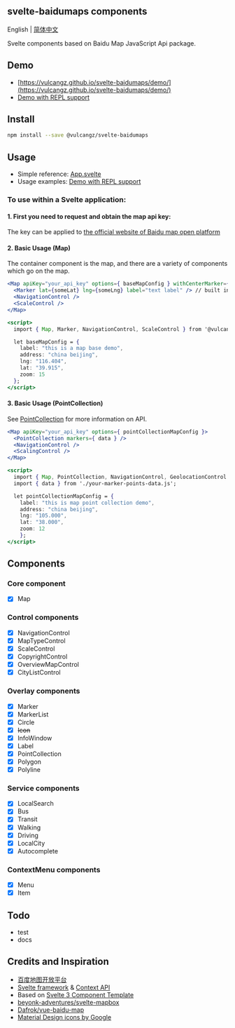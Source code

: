## svelte-baidumaps components

English | [简体中文](./README-zh_CN.md)

Svelte components based on Baidu Map JavaScript Api package.

## Demo

* [https://vulcangz.github.io/svelte-baidumaps/demo/](https://vulcangz.github.io/svelte-baidumaps/demo/)
* [Demo with REPL support](https://svelte.worldlink.com.cn/examples)

## Install

```bash
npm install --save @vulcangz/svelte-baidumaps
```
## Usage

* Simple reference: [App.svelte](https://github.com/vulcangz/svelte-baidumaps/tree/master/src/App.svelte)
* Usage examples: [Demo with REPL support](https://svelte.worldlink.com.cn/examples)

### To use within a Svelte application:

#### 1. First you need to request and obtain the map api key:

The key can be applied to [the official website of Baidu map open platform](http://lbsyun.baidu.com/apiconsole/key)

#### 2. Basic Usage (Map)

The container component is the map, and there are a variety of components which go on the map.

```jsx
<Map apiKey="your_api_key" options={ baseMapConfig } withCenterMarker={ true } >
  <Marker lat={someLat} lng={someLng} label="text label" /> // built in Marker component
  <NavigationControl />
  <ScaleControl />
</Map>

<script>
  import { Map, Marker, NavigationControl, ScaleControl } from '@vulcangz/svelte-baidumaps'

  let baseMapConfig = {
    label: "this is a map base demo",
    address: "china beijing",
    lng: "116.404",
    lat: "39.915",
    zoom: 15
  };
</script>
```

#### 3. Basic Usage (PointCollection)

See [PointCollection](http://lbsyun.baidu.com/cms/jsapi/reference/jsapi_reference.html#a3b21) for more information on API.

```jsx
<Map apiKey="your_api_key" options={ pointCollectionMapConfig }>
  <PointCollection markers={ data } />
  <NavigationControl />
  <ScalingControl />
</Map>

<script>
  import { Map, PointCollection, NavigationControl, GeolocationControl } from '@vulcangz/svelte-baidumaps'
  import { data } from './your-marker-points-data.js';

  let pointCollectionMapConfig = {
    label: "this is map point collection demo",
    address: "china beijing",
    lng: "105.000",
    lat: "38.000",
    zoom: 12
	}; 
</script>
```

## Components

### Core component

- [x] Map

### Control components
- [x] NavigationControl
- [x] MapTypeControl
- [x] ScaleControl
- [x] CopyrightControl
- [x] OverviewMapControl
- [x] CityListControl

### Overlay components
- [x] Marker
- [x] MarkerList
- [x] Circle
- [x] ~~Icon~~
- [x] InfoWindow
- [x] Label
- [x] PointCollection
- [x] Polygon
- [x] Polyline

### Service components
- [x] LocalSearch
- [x] Bus
- [x] Transit
- [x] Walking
- [x] Driving
- [x] LocalCity
- [x] Autocomplete

### ContextMenu components
- [x] Menu
- [x] Item

## Todo

* test
* docs

## Credits and Inspiration

* [百度地图开放平台](http://lbsyun.baidu.com/)
* [Svelte framework](https://svelte.dev/) & [Context API](https://svelte.dev/tutorial/context-api)
* Based on [Svelte 3 Component Template](https://github.com/YogliB/svelte-component-template)
* [beyonk-adventures/svelte-mapbox](https://github.com/beyonk-adventures/svelte-mapbox)
* [Dafrok/vue-baidu-map](https://github.com/Dafrok/vue-baidu-map)
* [Material Design icons by Google](https://github.com/google/material-design-icons)
